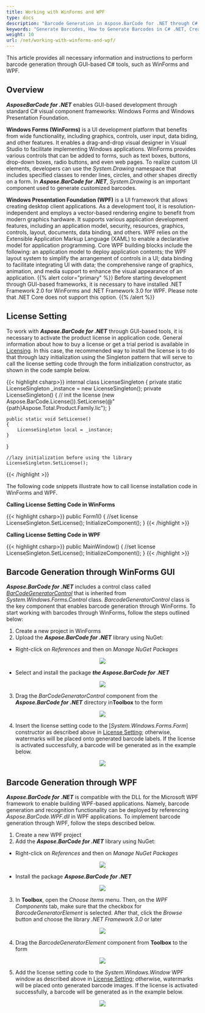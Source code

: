 ```yaml
---
title: Working with WinForms and WPF
type: docs
description: "Barcode Generation in Aspose.BarCode for .NET through C# GUI-based frameworks: Windows Forms and WPF"
keywords: "Generate Barcodes, How to Generate Barcodes in C# .NET, Create Barcodes in WinForms, Generate Barcode WPF, C# Framework, Aspose.BarCode for .NET, C#"
weight: 10
url: /net/working-with-winforms-and-wpf/
---
```

This article provides all necessary information and instructions to perform barcode generation through GUI-based C# tools, such as WinForms and WPF.

## Overview
***AsposeBarCode for .NET*** enables GUI-based development through standard C# visual component frameworks: Windows Forms and Windows Presentation Foundation.  

**Windows Forms (WinForms)** is a UI development platform that benefits from wide functionality, including graphics, controls, user input, data biding, and other features. It enables a drag-and-drop visual designer in Visual Studio to facilitate implementing Windows applications. WinForms provides various controls that can be added to forms, such as text boxes, buttons, drop-down boxes, radio buttons, and even web pages. To realize custom UI elements, developers can use the *System.Drawing* namespace that includes specified classes to render lines, circles, and other shapes directly on a form. In ***Aspose.BarCode for .NET***, *System.Drawing* is an important component used to generate customized barcodes.

**Windows Presentation Foundation (WPF)** is a UI framework that allows creating desktop client applications. As a development tool, it is resolution-independent and employs a vector-based rendering engine to benefit from modern graphics hardware. It supports various application development features, including an application model, security, resources, graphics, controls, layout, documents, data binding, and others. WPF relies on the Extensible Application Markup Language (XAML) to enable a declarative model for application programming. Core WPF building blocks include the following: an application model to deploy application contents; the WPF layout system to simplify the arrangement of controls in a UI; data binding to facilitate integrating UI with data; the comprehensive range of graphics, animation, and media support to enhance the visual appearance of an application. 
{{% alert color="primary" %}} 
Before starting development through GUI-based frameworks, it is necessary to have installed .NET Framework 2.0 for WinForms and .NET Framework 3.0 for WPF. Please note that .NET Core does not support this option.
{{% /alert %}} 

## License Setting

To work with ***Aspose.BarCode for .NET*** through GUI-based tools, it is necessary to activate the product license in application code. General information about how to buy a license or get a trial period is available in [Licensing](/barcode/net/licensing/). <a name="licensesetting"></a>
In this case, the recommended way to install the license is to do that through lazy initialization using the Singleton pattern that will serve to call the license setting code through the form initialization constructor, as shown in the code sample below.  

{{< highlight csharp>}}
internal class LicenseSingleton
{
    private static LicenseSingleton _instance = new LicenseSingleton();
    private LicenseSingleton()
    {
        // init the license
        (new Aspose.BarCode.License()).SetLicense(@"{path}Aspose.Total.Product.Family.lic");
    }

    public static void SetLicense()
    {
        LicenseSingleton local = _instance;
    }
}
	
	//lazy initialization before using the library
	LicenseSingleton.SetLicense();
{{< /highlight >}} 

The following code snippets illustrate how to call license installation code in WinForms and WPF.  

**Calling License Setting Code in WinForms**
  
  {{< highlight csharp>}}
public Form1()
{
    //set license
	LicenseSingleton.SetLicense();
    InitializeComponent();
}
{{< /highlight >}}

**Calling License Setting Code in WPF**
  
{{< highlight csharp>}}
public MainWindow()
{
    //set license
    LicenseSingleton.SetLicense();
    InitializeComponent();
}
{{< /highlight >}}

## Barcode Generation through WinForms GUI
***Aspose.BarCode for .NET*** includes a control class called [*BarCodeGeneratorControl*](https://apireference.aspose.com/barcode/net/aspose.barcode.windows.forms/barcodegeneratorcontrol) that is inherited from *System.Windows.Forms.Control* class. *BarcodeGeneratorControl* class is the key component that enables barcode generation through WinForms. To start working with barcodes through WinForms, follow the steps outlined below:
1. Create a new project in WinForms
2. Upload the ***Aspose.BarCode for .NET*** library using NuGet:
- Right-click on *References* and then on *Manage NuGet Packages*
     
<p align="center"> <img src="WinForms_01.png"> </p> 
  
- Select and install the package ***the Aspose.BarCode for .NET***
  
<p align="center"> <img src="WinForms_02.png"> </p>
     
3. Drag the *BarCodeGeneratorControl* component from the ***Aspose.BarCode for .NET*** directory in**Toolbox** to the form 
  
<p align="center"> <img src="WinForms_03.png"> </p>  
  
4. Insert the license setting code to the [*System.Windows.Forms.Form*] constructor as described above in [License Setting](#licensesetting); otherwise, watermarks will be placed onto generated barcode labels. If the license is activated successfully, a barcode will be generated as in the example below.  
  
<p align="center"> <img src="WinForms_04.png"> </p>
  
## Barcode Generation through WPF

***Aspose.BarCode for .NET*** is compatible with the DLL for the Microsoft WPF framework to enable building WPF-based applications. Namely, barcode generation and recognition functionality can be deployed by referencing *Aspose.BarCode.WPF.dll* in WPF applications. To implement barcode generation through WPF, follow the steps described below.  
1. Create a new WPF project
2. Add the ***Aspose.BarCode for .NET*** library using NuGet:
- Right-click on *References* and then on *Manage NuGet Packages*  
     
<p align="center"> <img src="WPF_01.png"> </p>  
     
- Install the package ***Aspose.BarCode for .NET***
     
<p align="center"> <img src="WPF_02.png"> </p>
     
3. In **Toolbox**, open the *Choose Items* menu. Then, on the *WPF Components* tab, make sure that the checkbox for *BarcodeGeneratorElement* is selected. After that, click the *Browse* button and choose the library *.NET Framework 3.0* or later  
<p align="center"> <img src="WPF_03.png"> </p>  
    
4. Drag the *BarcodeGeneratorElement* component from **Toolbox** to the form  
  
<p align="center"> <img src="WPF_04.png"> </p>  
    
5. Add the license setting code to the *System.Windows.Window* WPF window as described above in [License Setting](#licensesetting); otherwise, watermarks will be placed onto generated barcode images. If the license is activated successfully, a barcode will be generated as in the example below.  
  
<p align="center"> <img src="WPF_05.png"> </p>   


